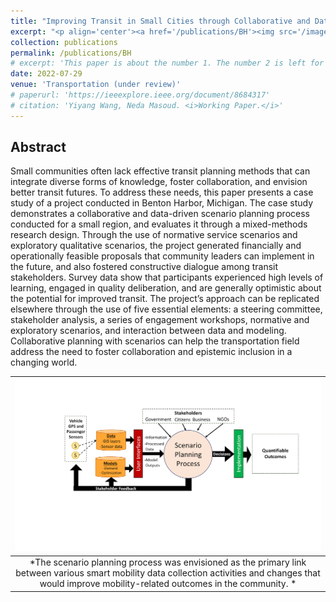 ```yaml
---
title: "Improving Transit in Small Cities through Collaborative and Data-driven Scenario Planning"
excerpt: "<p align='center'><a href='/publications/BH'><img src='/images/BH.png' style='width: 500px;'/></a></p>"
collection: publications
permalink: /publications/BH
# excerpt: 'This paper is about the number 1. The number 2 is left for future work.'
date: 2022-07-29
venue: 'Transportation (under review)'
# paperurl: 'https://ieeexplore.ieee.org/document/8684317'
# citation: 'Yiyang Wang, Neda Masoud. <i>Working Paper.</i>'
---
```


<!-- [[PDF]](https://www.researchgate.net/publication/345699783_Adversarial_Online_Learning_with_Variable_Plays_in_the_Pursuit-Evasion_Game_Theoretical_Foundations_and_Application_in_Connected_and_Automated_Vehicle_Cybersecurity)
[[CODE]](https://github.com/yiyang920/adversarial_multi_armed_bandit_variable_plays) -->

## Abstract
Small communities often lack effective transit planning methods that can integrate diverse forms of knowledge, foster collaboration, and envision better transit futures. To address these needs, this paper presents a case study of a project conducted in Benton Harbor, Michigan. The case study demonstrates a collaborative and data-driven scenario planning process conducted for a small region, and evaluates it through a mixed-methods research design. Through the use of normative service scenarios and 
exploratory qualitative scenarios, the project generated financially and operationally feasible proposals that community leaders can implement in the future, and also fostered constructive dialogue among transit stakeholders. Survey data show that participants experienced high levels of learning, engaged in quality deliberation, and are generally optimistic about the potential for improved transit. The project’s approach can be replicated elsewhere through the use of five essential elements: a steering committee, stakeholder analysis, a series of engagement workshops, normative and exploratory scenarios, and interaction between data and modeling. Collaborative planning with scenarios can help the transportation field address the need to foster collaboration and epistemic inclusion in a changing world.


| ![](/images/BH.png) |
|:--:| 
| *The scenario planning process was envisioned as the primary link between various smart mobility data collection activities and changes that would improve mobility-related outcomes in the community. * |